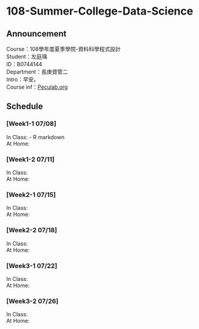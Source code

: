 # 108-Summer-College-Data-Science

## Announcement
Course：108學年度夏季學院-資料科學程式設計    
Student：左庭瑀\
ID：B0744144\
Department：長庚資管二\
Intro：早安。   
Course inf：[Peculab.org](http://peculab.org/)

## Schedule
### [Week1-1 07/08]
In Class: - R markdown \
At Home:

### [Week1-2 07/11]
In Class:\
At Home:

### [Week2-1 07/15]
In Class:\
At Home:

### [Week2-2 07/18]
In Class:\
At Home:
 
### [Week3-1 07/22]
In Class:\
At Home:

### [Week3-2 07/26]
In Class:\
At Home:
